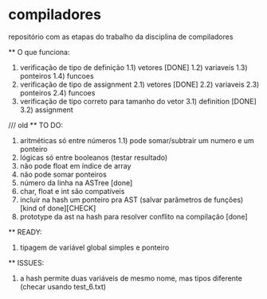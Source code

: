 # compiladores
repositório com as etapas do trabalho da disciplina de compiladores


** O que funciona:

1) verificação de tipo de definição
1.1) vetores [DONE]
1.2) variaveis
1.3) ponteiros
1.4) funcoes
2) verificação de tipo de assignment
2.1) vetores [DONE]
2.2) variaveis
2.3) ponteiros
2.4) funcoes
3) verificação de tipo correto para tamanho do vetor 
3.1) definition [DONE]
3.2) assignment








/// old
** TO DO:

1) aritméticas só entre números
1.1) pode somar/subtrair um numero e um ponteiro
2) lógicas só entre booleanos (testar resultado)
3) não pode float em índice de array
4) não pode somar ponteiros
5) número da linha na ASTree [done]
6) char, float e int são compatíveis
7) incluir na hash um ponteiro pra AST (salvar parâmetros de funções) [kind of done][CHECK]
8) prototype da ast na hash para resolver conflito na compilação [done]

** READY:
1) tipagem de variável global simples e ponteiro

** ISSUES:

1) a hash permite duas variáveis de mesmo nome, mas tipos diferente (checar usando test_6.txt)

